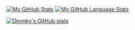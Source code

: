[![My GitHub Stats](https://github-readme-stats.vercel.app/api/?username=Dnvnky&count_private=true&theme=tokyonight&showicons=true&include_all_commits=true&count_private=true)]()
[![My GitHub Language Stats](https://github-readme-stats.vercel.app/api/top-langs/?username=Dnvnky&langs_count=5&theme=tokyonight&include_all_commits=true&count_private=true)]()

[![Dnvnky's GitHub stats](https://github-readme-stats.vercel.app/api?username=Dnvnky&count_private=true&theme=tokyonight&showicons=true&include_all_commits=true)](https://github.com/anuraghazra/github-readme-stats)

